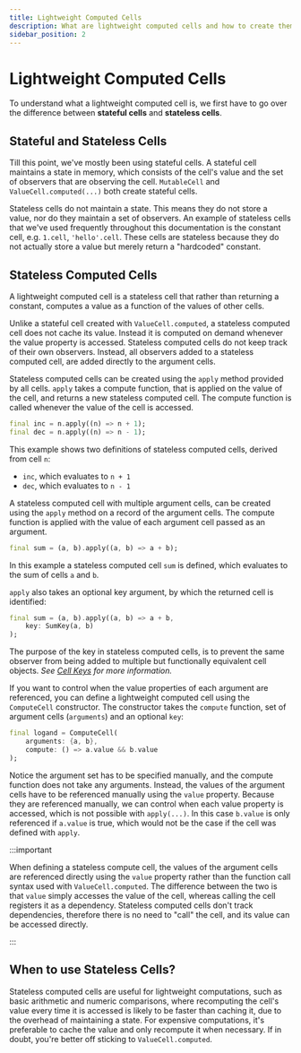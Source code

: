 ```yaml
---
title: Lightweight Computed Cells
description: What are lightweight computed cells and how to create them?
sidebar_position: 2
---
```


# Lightweight Computed Cells

To understand what a lightweight computed cell is, we first have to go
over the difference between **stateful cells** and **stateless
cells**.

## Stateful and Stateless Cells

Till this point, we've mostly been using stateful cells. A stateful
cell maintains a state in memory, which consists of the cell's value
and the set of observers that are observing the cell. `MutableCell`
and `ValueCell.computed(...)` both create stateful cells.

Stateless cells do not maintain a state. This means they do not store
a value, nor do they maintain a set of observers. An example of
stateless cells that we've used frequently throughout this
documentation is the constant cell, e.g. `1.cell`,
`'hello'.cell`. These cells are stateless because they do not actually
store a value but merely return a "hardcoded" constant. 

## Stateless Computed Cells

A lightweight computed cell is a stateless cell that rather than
returning a constant, computes a value as a function of the values of
other cells.

Unlike a stateful cell created with `ValueCell.computed`, a stateless
computed cell does not cache its value. Instead it is computed on
demand whenever the value property is accessed. Stateless computed
cells do not keep track of their own observers. Instead, all observers
added to a stateless computed cell, are added directly to the argument
cells.

Stateless computed cells can be created using the `apply` method
provided by all cells. `apply` takes a compute function, that is
applied on the value of the cell, and returns a new stateless computed
cell. The compute function is called whenever the value of the cell is
accessed.

```dart title="Creating a stateless computed cell with .apply()"
final inc = n.apply((n) => n + 1);
final dec = n.apply((n) => n - 1);
```

This example shows two definitions of stateless computed cells,
derived from cell `n`:

* `inc`, which evaluates to `n + 1`
* `dec`, which evaluates to `n - 1`

A stateless computed cell with multiple argument cells, can be created
using the `apply` method on a record of the argument cells. The
compute function is applied with the value of each argument cell
passed as an argument.

```dart title="Multi-argument stateless computed cells"
final sum = (a, b).apply((a, b) => a + b);
```

In this example a stateless computed cell `sum` is defined, which
evaluates to the sum of cells `a` and `b`.

`apply` also takes an optional key argument, by which the returned
cell is identified:

```dart title="apply() with key argument"
final sum = (a, b).apply((a, b) => a + b,
    key: SumKey(a, b)
);
```

The purpose of the key in stateless computed cells, is to prevent the
same observer from being added to multiple but functionally equivalent
cell objects. _See [Cell Keys](cell-keys) for more information._

If you want to control when the value properties of each argument are
referenced, you can define a lightweight computed cell using the
`ComputeCell` constructor. The constructor takes the `compute`
function, set of argument cells (`arguments`) and an optional `key`:

```dart title="ComputeCell constructor"
final logand = ComputeCell(
    arguments: {a, b},
    compute: () => a.value && b.value
);
```

Notice the argument set has to be specified manually, and the compute
function does not take any arguments. Instead, the values of the
argument cells have to be referenced manually using the `value`
property. Because they are referenced manually, we can control when
each value property is accessed, which is not possible with
`apply(...)`. In this case `b.value` is only referenced if `a.value`
is true, which would not be the case if the cell was defined with `apply`.

:::important

When defining a stateless compute cell, the values of the argument
cells are referenced directly using the `value` property rather than
the function call syntax used with `ValueCell.computed`. The
difference between the two is that `value` simply accesses the value
of the cell, whereas calling the cell registers it as a
dependency. Stateless computed cells don't track dependencies,
therefore there is no need to "call" the cell, and its value can be
accessed directly.

:::

## When to use Stateless Cells?

Stateless computed cells are useful for lightweight computations, such
as basic arithmetic and numeric comparisons, where recomputing the
cell's value every time it is accessed is likely to be faster than
caching it, due to the overhead of maintaining a state. For expensive
computations, it's preferable to cache the value and only recompute it
when necessary. If in doubt, you're
better off sticking to `ValueCell.computed`.

